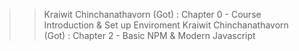 >> Kraiwit Chinchanathavorn (Got) : Chapter 0 - Course Introduction & Set up Enviroment
>> Kraiwit Chinchanathavorn (Got) : Chapter 2 - Basic NPM & Modern Javascript